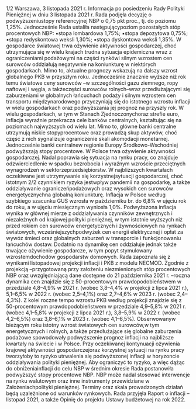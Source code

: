 1/2
Warszawa, 3 listopada 2021 r.
Informacja po posiedzeniu Rady Polityki Pieniężnej
w dniu 3 listopada 2021 r.
Rada podjęła decyzję o podwyższeniustopy referencyjnej NBP o 0,75 pkt proc., tj. do
poziomu 1,25%. Jednocześnie Rada ustaliła następującypoziom pozostałych stóp
procentowych NBP:
▪stopa lombardowa 1,75%;
▪stopa depozytowa 0,75%;
▪stopa redyskontowa weksli 1,30%;
▪stopa dyskontowa weksli 1,35%.
W gospodarce światowej trwa ożywienie aktywności gospodarczej, choć utrzymująca się
w wielu krajach trudna sytuacja epidemiczna wraz z ograniczeniami podażowymi na
części rynkówi silnym wzrostem cen surowców oddziałują negatywnie na koniunkturę
w niektórych gospodarkach. Mimo to, aktualne prognozy wskazują na dalszy wzrost
globalnego PKB w przyszłym roku.
Jednocześnie znacznie wyższe niż rok temu światowe ceny surowców –w szczególności
gazu ziemnego, ropy naftowej i węgla, a takżeczęści surowców rolnych–wraz
przedłużającymi się zaburzeniami w globalnych łańcuchach podaży i silnym wzrostem
cen transportu międzynarodowego przyczyniają się do istotnego wzrostu inflacji w wielu
gospodarkach oraz podwyższania jej prognoz na przyszły rok. W wielu gospodarkach, w
tym w Stanach Zjednoczonychoraz strefie euro, inflacja wyraźnie przekracza cele banków
centralnych, kształtując się na poziomach najwyższych od wielu lat.
Mimo to, główne banki centralne utrzymują niskie stopyprocentowe oraz prowadzą skup
aktywów, choć część z nich sygnalizuje ograniczenie skali akomodacji monetarnej.
Jednocześnie banki centralnew regionie Europy Środkowo-Wschodniej podwyższają
stopy procentowe.
W Polsce trwa ożywienie aktywności gospodarczej. Nadal poprawia się sytuacja na rynku
pracy, co znajduje odzwierciedlenie w spadku bezrobocia i wyraźnym wzroście
przeciętnych wynagrodzeń w sektorzeprzedsiębiorstw. W najbliższych kwartałach
oczekiwane jest utrzymywanie się korzystnejsytuacji gospodarczej, choć istotnym
2/2
czynnikiem ryzyka jestwpływ pandemii na gospodarkę, a także oddziaływanie
ograniczeńpodażowych oraz wysokich cen surowców energetycznychna globalną
koniunkturę.
Inflacja w Polsce według szybkiego szacunku GUS wzrosła w październiku br. do 6,8% w
ujęciu rok do roku, a w ujęciu miesięcznym wyniosła 1,0%. Podwyższona inflacja wynika
w głównej mierze z oddziaływania czynników zewnętrznych i niezależnych od krajowej
polityki pieniężnej, w tym istotnie wyższych niż przed rokiem cen surowców
energetycznych i żywnościowych na rynkach światowych, wcześniejszychpodwyżek cen
energii elektrycznej i opłat za wywóz śmieci oraz globalnych zaburzeń w transporcie i
funkcjonowaniu łańcuchów dostaw. Dodatnio na dynamikę cen oddziałuje jednak także
trwające ożywienie gospodarcze, w tym popyt stymulowany wzrostemdochodów
gospodarstw domowych.
Rada zapoznała się z wynikami listopadowej projekcji inflacji i PKB z modelu NECMOD.
Zgodnie z projekcją –przygotowaną przy założeniu niezmienionych stóp procentowych
NBP oraz uwzględniającą dane dostępne do 21 października 2021 r. –roczna dynamika
cen znajdzie się z 50-procentowym prawdopodobieństwem w przedziale 4,8–4,9% w
2021 r. (wobec 3,8–4,4% w projekcji z lipca 2021 r.), 5,1–6,5% w 2022 r. (wobec 2,5–4,1%)
oraz 2,7–4,6% w 2023 r. (wobec 2,4–4,3%). Z kolei roczne tempo wzrostu PKB według
projekcji znajdzie się z 50-procentowym prawdopodobieństwem w przedziale 4,9–5,8% w
2021 r. (wobec 4,1–5,8% w projekcji z lipca 2021 r.), 3,8–5,9% w 2022 r. (wobec 4,2–6,5%)
oraz 3,8–6,1% w 2023 r. (wobec 4,1–6,5%).
Obserwowanyw bieżącym roku istotny wzrost światowych cen surowców,w tym
energetycznych i rolnych, a także przedłużające się globalne zaburzenia podażowe
spowodowały podwyższenie prognoz inflacji na najbliższe kwartały na świecie i w Polsce.
Przy oczekiwanej kontynuacji ożywienia krajowej aktywności gospodarczejoraz
korzystnej sytuacji na rynku pracy tworzyłoby to ryzyko utrwalenia się podwyższonej
inflacji w horyzoncie oddziaływania polityki pieniężnej. Aby ograniczyć to ryzyko, a więc
dążąc do obniżeniainflacji do celu NBP w średnim okresie Rada postanowiła podwyższyć
stopy procentowe NBP. NBP może nadal stosować interwencje na rynku walutowym oraz
inne instrumenty przewidziane w Założeniachpolityki pieniężnej. Terminy oraz skala
prowadzonych działań będą uzależnione od warunków rynkowych.
Rada przyjęła Raport o inflacji –listopad 2021, a także Opinię do projektu Ustawy budżetowej
na rok 2022.
